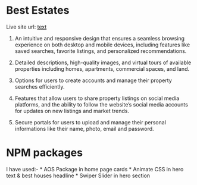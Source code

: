 # Best Estates
Live site url: [text](https://real-estate-a9bf2.web.app/)

1. An intuitive and responsive design that ensures a seamless browsing experience on both desktop and mobile devices, including features like saved searches, favorite listings, and personalized recommendations.

2. Detailed descriptions, high-quality images, and virtual tours of available properties including homes, apartments, commercial spaces, and land.

3. Options for users to create accounts and manage their property searches efficiently.

4. Features that allow users to share property listings on social media platforms, and the ability to follow the website’s social media accounts for updates on new listings and market trends.

5. Secure portals for users to upload and manage their personal informations like their name, photo, email and password.

# NPM packages
I have used:-
           * AOS Package in home page cards
           * Animate CSS in hero text & best houses headline
           * Swiper Slider in hero section